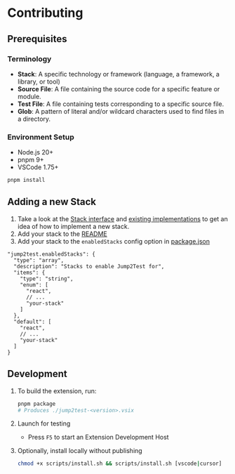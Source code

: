 # Contributing

## Prerequisites

### Terminology

- **Stack**: A specific technology or framework (language, a framework, a library, or tool)
- **Source File**: A file containing the source code for a specific feature or module.
- **Test File**: A file containing tests corresponding to a specific source file.
- **Glob**: A pattern of literal and/or wildcard characters used to find files in a directory.

### Environment Setup

- Node.js 20+
- pnpm 9+
- VSCode 1.75+

```bash
pnpm install
```

## Adding a new Stack

1. Take a look at the [Stack interface](src/stack/interface.ts) and [existing implementations](src/stack/impl/) to get an idea of how to implement a new stack.
2. Add your stack to the [README](README.md)
3. Add your stack to the `enabledStacks` config option in [package.json](package.json)

```jsonc
"jump2test.enabledStacks": {
  "type": "array",
  "description": "Stacks to enable Jump2Test for",
  "items": {
    "type": "string",
    "enum": [
      "react",
      // ...
      "your-stack"
    ]
  },
  "default": [
    "react",
    // ...
    "your-stack"
  ]
}
```

## Development

1. To build the extension, run:

   ```bash
   pnpm package
   # Produces ./jump2test-<version>.vsix
   ```

2. Launch for testing
   - Press `F5` to start an Extension Development Host

3. Optionally, install locally without publishing

   ```bash
   chmod +x scripts/install.sh && scripts/install.sh [vscode|cursor]
   ```
